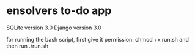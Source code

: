 # ensolvers to-do app

SQLite version 3.0
Django version 3.0

for running the bash script, first give it permission: chmod +x run.sh
and then run ./run.sh